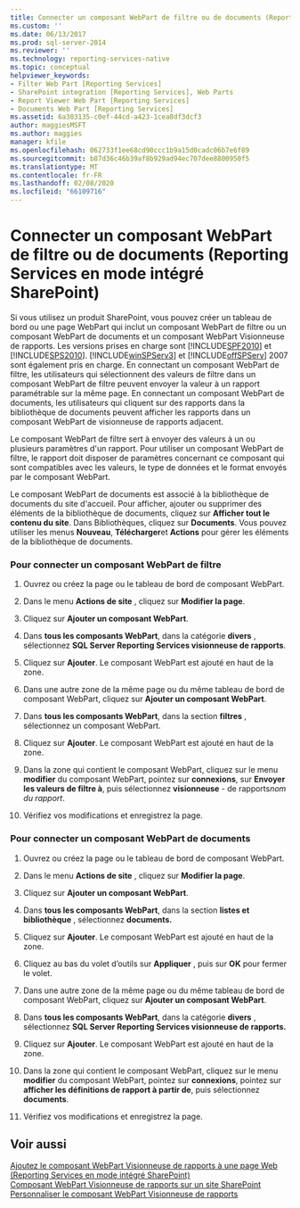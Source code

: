 ```yaml
---
title: Connecter un composant WebPart de filtre ou de documents (Reporting Services en mode intégré SharePoint) | Microsoft Docs
ms.custom: ''
ms.date: 06/13/2017
ms.prod: sql-server-2014
ms.reviewer: ''
ms.technology: reporting-services-native
ms.topic: conceptual
helpviewer_keywords:
- Filter Web Part [Reporting Services]
- SharePoint integration [Reporting Services], Web Parts
- Report Viewer Web Part [Reporting Services]
- Documents Web Part [Reporting Services]
ms.assetid: 6a303135-c0ef-44cd-a423-1cea8df3dcf3
author: maggiesMSFT
ms.author: maggies
manager: kfile
ms.openlocfilehash: 062733f1ee68cd90ccc1b9a15d0cadc06b7e6f89
ms.sourcegitcommit: b87d36c46b39af8b929ad94ec707dee8800950f5
ms.translationtype: MT
ms.contentlocale: fr-FR
ms.lasthandoff: 02/08/2020
ms.locfileid: "66109716"
---
```

# <a name="connect-filter-or-documents-web-part-reporting-services-in-sharepoint-integrated-mode"></a>Connecter un composant WebPart de filtre ou de documents (Reporting Services en mode intégré SharePoint)
  Si vous utilisez un produit SharePoint, vous pouvez créer un tableau de bord ou une page WebPart qui inclut un composant WebPart de filtre ou un composant WebPart de documents et un composant WebPart Visionneuse de rapports. Les versions prises en charge sont [!INCLUDE[SPF2010](../includes/spf2010-md.md)] et [!INCLUDE[SPS2010](../includes/sps2010-md.md)]. 
  [!INCLUDE[winSPServ3](../includes/winspserv3-md.md)] et [!INCLUDE[offSPServ](../includes/offspserv-md.md)] 2007 sont également pris en charge. En connectant un composant WebPart de filtre, les utilisateurs qui sélectionnent des valeurs de filtre dans un composant WebPart de filtre peuvent envoyer la valeur à un rapport paramétrable sur la même page. En connectant un composant WebPart de documents, les utilisateurs qui cliquent sur des rapports dans la bibliothèque de documents peuvent afficher les rapports dans un composant WebPart de visionneuse de rapports adjacent.  
  
 Le composant WebPart de filtre sert à envoyer des valeurs à un ou plusieurs paramètres d'un rapport. Pour utiliser un composant WebPart de filtre, le rapport doit disposer de paramètres concernant ce composant qui sont compatibles avec les valeurs, le type de données et le format envoyés par le composant WebPart.  
  
 Le composant WebPart de documents est associé à la bibliothèque de documents du site d'accueil. Pour afficher, ajouter ou supprimer des éléments de la bibliothèque de documents, cliquez sur **Afficher tout le contenu du site**. Dans Bibliothèques, cliquez sur **Documents**. Vous pouvez utiliser les menus **Nouveau**, **Télécharger**et **Actions** pour gérer les éléments de la bibliothèque de documents.  
  
### <a name="to-connect-a-filter-web-part"></a>Pour connecter un composant WebPart de filtre  
  
1.  Ouvrez ou créez la page ou le tableau de bord de composant WebPart.  
  
2.  Dans le menu **Actions de site** , cliquez sur **Modifier la page**.  
  
3.  Cliquez sur **Ajouter un composant WebPart**.  
  
4.  Dans **tous les composants WebPart**, dans la catégorie **divers** , sélectionnez **SQL Server Reporting Services visionneuse de rapports**.  
  
5.  Cliquez sur **Ajouter**. Le composant WebPart est ajouté en haut de la zone.  
  
6.  Dans une autre zone de la même page ou du même tableau de bord de composant WebPart, cliquez sur **Ajouter un composant WebPart**.  
  
7.  Dans **tous les composants WebPart**, dans la section **filtres** , sélectionnez un composant WebPart.  
  
8.  Cliquez sur **Ajouter**. Le composant WebPart est ajouté en haut de la zone.  
  
9. Dans la zone qui contient le composant WebPart, cliquez sur le menu **modifier** du composant WebPart, pointez sur **connexions**, sur **Envoyer les valeurs de filtre à**, puis sélectionnez **visionneuse** - de rapports*nom du rapport*.  
  
10. Vérifiez vos modifications et enregistrez la page.  
  
### <a name="to-connect-a-documents-web-part"></a>Pour connecter un composant WebPart de documents  
  
1.  Ouvrez ou créez la page ou le tableau de bord de composant WebPart.  
  
2.  Dans le menu **Actions de site** , cliquez sur **Modifier la page**.  
  
3.  Cliquez sur **Ajouter un composant WebPart**.  
  
4.  Dans **tous les composants WebPart**, dans la section **listes et bibliothèque** , sélectionnez **documents.**  
  
5.  Cliquez sur **Ajouter**. Le composant WebPart est ajouté en haut de la zone.  
  
6.  Cliquez au bas du volet d’outils sur **Appliquer** , puis sur **OK** pour fermer le volet.  
  
7.  Dans une autre zone de la même page ou du même tableau de bord de composant WebPart, cliquez sur **Ajouter un composant WebPart**.  
  
8.  Dans **tous les composants WebPart**, dans la catégorie **divers** , sélectionnez **SQL Server Reporting Services visionneuse de rapports.**  
  
9. Cliquez sur **Ajouter**. Le composant WebPart est ajouté en haut de la zone.  
  
10. Dans la zone qui contient le composant WebPart, cliquez sur le menu **modifier** du composant WebPart, pointez sur **connexions**, pointez sur **afficher les définitions de rapport à partir de**, puis sélectionnez **documents**.  
  
11. Vérifiez vos modifications et enregistrez la page.  
  
## <a name="see-also"></a>Voir aussi  
 [Ajoutez le composant WebPart Visionneuse de rapports à une page Web &#40;Reporting Services en mode intégré SharePoint&#41;](report-server-sharepoint/add-reporting-services-content-types-to-a-sharepoint-library.md)   
 [Composant WebPart Visionneuse de rapports sur un site SharePoint](../../2014/reporting-services/report-viewer-web-part-on-a-sharepoint-site.md)   
 [Personnaliser le composant WebPart Visionneuse de rapports](../../2014/reporting-services/customize-the-report-viewer-web-part.md)  
  
  
